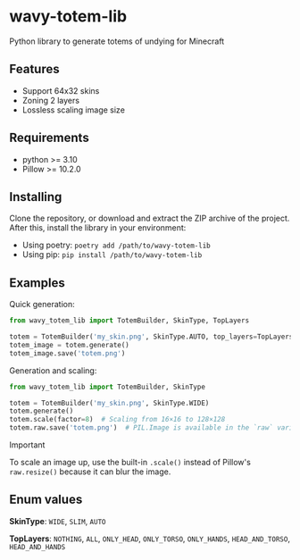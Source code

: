# wavy-totem-lib
Python library to generate totems of undying for Minecraft

## Features

* Support 64x32 skins
* Zoning 2 layers
* Lossless scaling image size

## Requirements
* python >= 3.10
* Pillow >= 10.2.0

## Installing

Clone the repository, or download and extract the ZIP archive of the project.
After this, install the library in your environment:

* Using poetry: `poetry add /path/to/wavy-totem-lib`
* Using pip: `pip install /path/to/wavy-totem-lib`

## Examples

Quick generation:

```python
from wavy_totem_lib import TotemBuilder, SkinType, TopLayers

totem = TotemBuilder('my_skin.png', SkinType.AUTO, top_layers=TopLayers.ALL, round_head=True)
totem_image = totem.generate()
totem_image.save('totem.png')
```

Generation and scaling:

```python
from wavy_totem_lib import TotemBuilder, SkinType

totem = TotemBuilder('my_skin.png', SkinType.WIDE)
totem.generate()
totem.scale(factor=8)  # Scaling from 16×16 to 128×128
totem.raw.save('totem.png')  # PIL.Image is available in the `raw` variable
```

> [!IMPORTANT]
> To scale an image up, use the built-in `.scale()` instead of Pillow's `raw.resize()` because it can blur the image.

## Enum values

**SkinType**: `WIDE`, `SLIM`, `AUTO`

**TopLayers**: `NOTHING`, `ALL`, `ONLY_HEAD`, `ONLY_TORSO`, `ONLY_HANDS`, `HEAD_AND_TORSO`, `HEAD_AND_HANDS`
